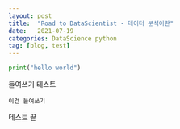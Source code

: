 ```yaml
---
layout: post
title:  "Road to DataScientist - 데이터 분석이란"
date:   2021-07-19 
categories: DataScience python 
tag: [blog, test]
---
```


```python
print("hello world")
```

들여쓰기 테스트
   
    이건 들여쓰기
   
테스트 끝